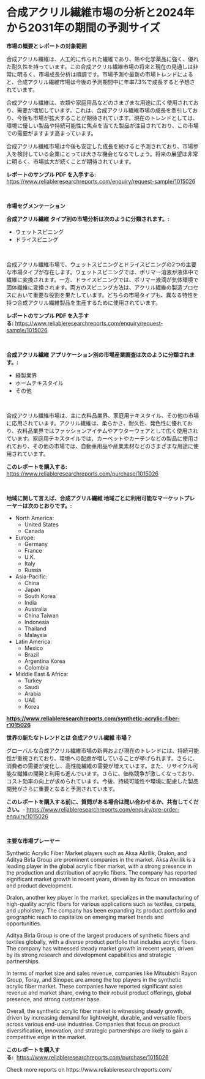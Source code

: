 <p><h1>合成アクリル繊維市場の分析と2024年から2031年の期間の予測サイズ</h1></p><p><strong>市場の概要とレポートの対象範囲</strong></p>
<p><p>合成アクリル繊維は、人工的に作られた繊維であり、熱や化学薬品に強く、優れた耐久性を持っています。この合成アクリル繊維市場の将来と現在の見通しは非常に明るく、市場成長分析は順調です。市場予測や最新の市場トレンドによると、合成アクリル繊維市場は今後の予測期間中に年率7.3%で成長すると予想されています。</p><p>合成アクリル繊維は、衣類や家庭用品などのさまざまな用途に広く使用されており、需要が増加しています。これは、合成アクリル繊維市場の成長を牽引しており、今後も市場が拡大することが期待されています。現在のトレンドとしては、環境に優しい製品や持続可能性に焦点を当てた製品が注目されており、この市場での需要がますます高まっています。</p><p>合成アクリル繊維市場は今後も安定した成長を続けると予測されており、市場参入を検討している企業にとっては大きな機会となるでしょう。将来の展望は非常に明るく、市場拡大が続くことが期待されています。</p></p>
<p><strong>レポートのサンプル PDF を入手する:</strong> <a href="https://www.reliableresearchreports.com/enquiry/request-sample/1015026">https://www.reliableresearchreports.com/enquiry/request-sample/1015026</a></p>
<p>&nbsp;</p>
<p><strong>市場セグメンテーション</strong></p>
<p><strong>合成アクリル繊維 タイプ別の市場分析は次のように分類されます。:</strong></p>
<p><ul><li>ウェットスピニング</li><li>ドライスピニング</li></ul></p>
<p>&nbsp;</p>
<p><p>合成アクリル繊維市場で、ウェットスピニングとドライスピニングの2つの主要な市場タイプが存在します。ウェットスピニングでは、ポリマー溶液が液体中で繊維に変換されます。一方、ドライスピニングでは、ポリマー液滴が気体環境で固体繊維に変換されます。両方のスピニング方法は、アクリル繊維の製造プロセスにおいて重要な役割を果たしています。どちらの市場タイプも、異なる特性を持つ合成アクリル繊維製品を生産するために使用されています。</p></p>
<p><strong>レポートのサンプル PDF を入手する:</strong>&nbsp;<a href="https://www.reliableresearchreports.com/enquiry/request-sample/1015026">https://www.reliableresearchreports.com/enquiry/request-sample/1015026</a></p>
<p>&nbsp;</p>
<p><strong> 合成アクリル繊維 アプリケーション別の市場産業調査は次のように分類されます。:</strong></p>
<p><ul><li>縫製業界</li><li>ホームテキスタイル</li><li>その他</li></ul></p>
<p>&nbsp;</p>
<p><p>合成アクリル繊維市場は、主に衣料品業界、家庭用テキスタイル、その他の市場に応用されています。アクリル繊維は、柔らかさ、耐久性、発色性に優れており、衣料品業界ではファッションアイテムやアウターウェアとして広く使用されています。家庭用テキスタイルでは、カーペットやカーテンなどの製品に使用されており、その他の市場では、自動車用品や産業素材などのさまざまな用途に使用されています。</p></p>
<p><strong>このレポートを購入する:</strong>&nbsp; <a href="https://www.reliableresearchreports.com/purchase/1015026">https://www.reliableresearchreports.com/purchase/1015026</a></p>
<p>&nbsp;</p>
<p><strong>地域に関して言えば、合成アクリル繊維 地域ごとに利用可能なマーケットプレーヤーは次のとおりです。:</strong></p>
<p><ul>
    <li>
        North America:
        <ul>
            <li>United States</li>
            <li>Canada</li>
        </ul>
    </li>
    <li>
        Europe:
        <ul>
            <li>Germany</li>
            <li>France</li>
            <li>U.K.</li>
            <li>Italy</li>
            <li>Russia</li>
        </ul>
    </li>
    <li>
        Asia-Pacific:
        <ul>
            <li>China</li>
            <li>Japan</li>
            <li>South Korea</li>
            <li>India</li>
            <li>Australia</li>
            <li>China Taiwan</li>
            <li>Indonesia</li>
            <li>Thailand</li>
            <li>Malaysia</li>
        </ul>
    </li>
    <li>
        Latin America:
        <ul>
            <li>Mexico</li>
            <li>Brazil</li>
            <li>Argentina Korea</li>
            <li>Colombia</li>
        </ul>
    </li>
    <li>
        Middle East & Africa:
        <ul>
            <li>Turkey</li>
            <li>Saudi</li>
            <li>Arabia</li>
            <li>UAE</li>
            <li>Korea</li>
        </ul>
    </li>
    </ul></p>
<p><strong><a href="https://www.reliableresearchreports.com/synthetic-acrylic-fiber-r1015026">https://www.reliableresearchreports.com/synthetic-acrylic-fiber-r1015026</a></strong>&nbsp;</p>
<p><strong>世界の新たなトレンドとは 合成アクリル繊維 市場？</strong></p>
<p><p>グローバルな合成アクリル繊維市場の新興および現在のトレンドには、持続可能性が重視されており、環境への配慮が増していることが挙げられます。さらに、消費者の需要が変化し、高性能繊維の需要が増えています。また、リサイクル可能な繊維の開発と利用も進んでいます。さらに、価格競争が激しくなっており、コスト効率の向上が求められています。今後、持続可能性や環境に配慮した製品開発がさらに重要となると予測されています。</p></p>
<p><strong>このレポートを購入する前に、質問がある場合は問い合わせるか、共有してください。</strong>- <a href="https://www.reliableresearchreports.com/enquiry/pre-order-enquiry/1015026">https://www.reliableresearchreports.com/enquiry/pre-order-enquiry/1015026</a></p>
<p>&nbsp;</p>
<p><strong>主要な市場プレーヤー</strong></p>
<p><p>Synthetic Acrylic Fiber Market players such as Aksa Akrilik, Dralon, and Aditya Birla Group are prominent companies in the market. Aksa Akrilik is a leading player in the global acrylic fiber market, with a strong presence in the production and distribution of acrylic fibers. The company has reported significant market growth in recent years, driven by its focus on innovation and product development.</p><p>Dralon, another key player in the market, specializes in the manufacturing of high-quality acrylic fibers for various applications such as textiles, carpets, and upholstery. The company has been expanding its product portfolio and geographic reach to capitalize on emerging market trends and opportunities.</p><p>Aditya Birla Group is one of the largest producers of synthetic fibers and textiles globally, with a diverse product portfolio that includes acrylic fibers. The company has witnessed steady market growth in recent years, driven by its strong research and development capabilities and strategic partnerships.</p><p>In terms of market size and sales revenue, companies like Mitsubishi Rayon Group, Toray, and Sinopec are among the top players in the synthetic acrylic fiber market. These companies have reported significant sales revenue and market share, owing to their robust product offerings, global presence, and strong customer base.</p><p>Overall, the synthetic acrylic fiber market is witnessing steady growth, driven by increasing demand for lightweight, durable, and versatile fibers across various end-use industries. Companies that focus on product diversification, innovation, and strategic partnerships are likely to gain a competitive edge in the market.</p></p>
<p><strong>このレポートを購入する:</strong>&nbsp;&nbsp;<a href="https://www.reliableresearchreports.com/purchase/1015026">https://www.reliableresearchreports.com/purchase/1015026</a></p>
<p>Check more reports on https://www.reliableresearchreports.com/</p>